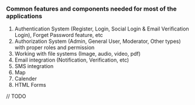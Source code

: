 ### Common features and components needed for most of the applications


1. Authentication System (Register, Login, Social Login & Email Verification Login), Forget Password feature, etc 
2. Authorization System (Admin, General User, Moderator, Other types) with proper roles and permission
3. Working with file systems (Image, audio, video, pdf)
4. Email integration (Notification, Verification, etc)
5. SMS integration
6. Map
7. Calender
8. HTML Forms 

// TODO 